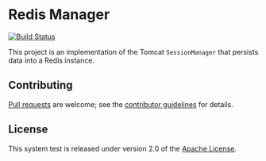 # Redis Manager
[![Build Status](https://travis-ci.org/gopivotal/redis-manager.png?branch=master)](https://travis-ci.org/gopivotal/redis-manager)

This project is an implementation of the Tomcat `SessionManager` that persists data into a Redis instance.


## Contributing
[Pull requests][] are welcome; see the [contributor guidelines][] for details.

## License
This system test is released under version 2.0 of the [Apache License][].

[Apache License]: http://www.apache.org/licenses/LICENSE-2.0
[contributor guidelines]: CONTRIBUTING.md
[Pull requests]: http://help.github.com/send-pull-requests
[Redis Manager]: https://github.com/gopivotal/redis-manager

